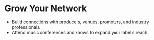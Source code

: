 # Grow Your Network

- Build connections with producers, venues, promoters, and industry professionals.
- Attend music conferences and shows to expand your label’s reach.
